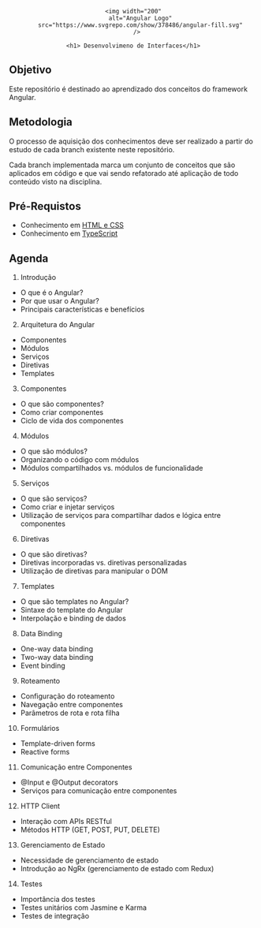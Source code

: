<div  align="center">

    <img width="200"
        alt="Angular Logo"
        src="https://www.svgrepo.com/show/378486/angular-fill.svg"
      />

    <h1> Desenvolvimeno de Interfaces</h1>
 
</div>

## Objetivo
Este repositório é destinado ao aprendizado dos conceitos do framework Angular. 

## Metodologia 
O  processo de aquisição dos conhecimentos deve ser realizado a partir do estudo de cada branch existente neste repositório. 

Cada branch implementada marca um conjunto de conceitos que são aplicados em código e que vai sendo refatorado até aplicação de todo conteúdo visto na disciplina.

## Pré-Requistos
 - Conhecimento em [HTML e CSS](https://learn.microsoft.com/pt-br/training/paths/build-web-pages-html-css-for-beginners/)
 - Conhecimento em [TypeScript](https://learn.microsoft.com/pt-br/training/paths/build-javascript-applications-typescript/)

## Agenda

1.  Introdução
 
 - O que é o Angular?
 - Por que usar o Angular?
 - Principais características e benefícios

2. Arquitetura do Angular

 - Componentes
 - Módulos
 - Serviços
 - Diretivas
 - Templates

3. Componentes

 - O que são componentes?
 - Como criar componentes
 - Ciclo de vida dos componentes

4. Módulos

- O que são módulos?
- Organizando o código com módulos
- Módulos compartilhados vs. módulos de funcionalidade

5. Serviços

- O que são serviços?
- Como criar e injetar serviços
- Utilização de serviços para compartilhar dados e lógica entre componentes

6. Diretivas

- O que são diretivas?
- Diretivas incorporadas vs. diretivas personalizadas
- Utilização de diretivas para manipular o DOM

7. Templates

- O que são templates no Angular?
- Sintaxe do template do Angular
- Interpolação e binding de dados

8. Data Binding

- One-way data binding
- Two-way data binding
- Event binding

9. Roteamento

- Configuração do roteamento
- Navegação entre componentes
- Parâmetros de rota e rota filha

10. Formulários

- Template-driven forms
- Reactive forms

11. Comunicação entre Componentes

- @Input e @Output decorators
- Serviços para comunicação entre componentes

12. HTTP Client

- Interação com APIs RESTful
- Métodos HTTP (GET, POST, PUT, DELETE)

13. Gerenciamento de Estado

- Necessidade de gerenciamento de estado
- Introdução ao NgRx (gerenciamento de estado com Redux)

14. Testes

- Importância dos testes
- Testes unitários com Jasmine e Karma
- Testes de integração